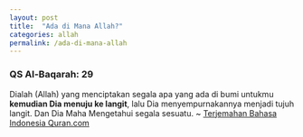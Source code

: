 ```yaml
---
layout: post
title:  "Ada di Mana Allah?"
categories: allah
permalink: /ada-di-mana-allah
---
```


### QS Al-Baqarah: 29

Dialah (Allah) yang menciptakan segala apa yang ada di bumi untukmu **kemudian Dia menuju ke langit**, lalu Dia menyempurnakannya menjadi tujuh langit. Dan Dia Maha Mengetahui segala sesuatu. ~ [Terjemahan Bahasa Indonesia Quran.com](https://quran.com/2/29?translations=33)
